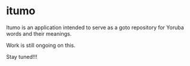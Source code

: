 # itumo

Itumo is an application intended to serve as a goto repository for Yoruba words and their meanings.

Work is still ongoing on this. 

Stay tuned!!! 
